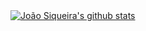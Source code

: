 <a href="https://github.com/joaosiqueira">
  <img align="center" src="https://github-readme-stats.vercel.app/api?username=joaosiqueira&show_icons=true&include_all_commits=true&theme=vue-dark" alt="João Siqueira's github stats" />
</a>

<!-- <a href="https://github.com/joaosiqueira">
  <img align="center" src="https://github-readme-stats.vercel.app/api/top-langs/?username=joaosiqueira&show_icons=true&include_all_commits=true&theme=material-palenight" />
</a> -->
